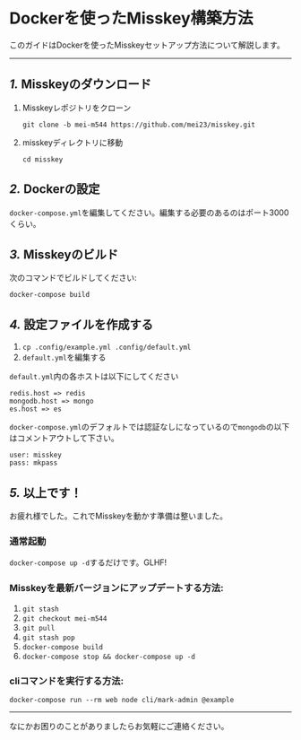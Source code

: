 Dockerを使ったMisskey構築方法
================================================================

このガイドはDockerを使ったMisskeyセットアップ方法について解説します。

----------------------------------------------------------------

*1.* Misskeyのダウンロード
----------------------------------------------------------------
1. Misskeyレポジトリをクローン

	`git clone -b mei-m544 https://github.com/mei23/misskey.git`

2. misskeyディレクトリに移動

	`cd misskey`

*2.* Dockerの設定
----------------------------------------------------------------
`docker-compose.yml`を編集してください。編集する必要のあるのはポート3000くらい。

*3.* Misskeyのビルド
----------------------------------------------------------------
次のコマンドでビルドしてください:

`docker-compose build`

*4.* 設定ファイルを作成する
----------------------------------------------------------------
1. `cp .config/example.yml .config/default.yml`
3. `default.yml`を編集する

`default.yml`内の各ホストは以下にしてください
```
redis.host => redis
mongodb.host => mongo
es.host => es
```

`docker-compose.yml`のデフォルトでは認証なしになっているので`mongodb`の以下はコメントアウトして下さい。
```
user: misskey
pass: mkpass
```

*5.* 以上です！
----------------------------------------------------------------
お疲れ様でした。これでMisskeyを動かす準備は整いました。

### 通常起動
`docker-compose up -d`するだけです。GLHF!

### Misskeyを最新バージョンにアップデートする方法:
1. `git stash`
2. `git checkout mei-m544`
3. `git pull`
4. `git stash pop`
5. `docker-compose build`
7. `docker-compose stop && docker-compose up -d`

### cliコマンドを実行する方法:

`docker-compose run --rm web node cli/mark-admin @example`

----------------------------------------------------------------

なにかお困りのことがありましたらお気軽にご連絡ください。
